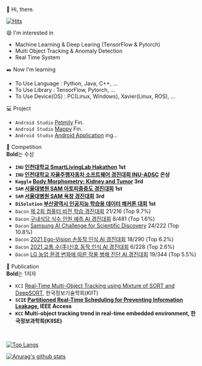 :wave: Hi, there.

[![Hits](https://hits.seeyoufarm.com/api/count/incr/badge.svg?url=https%3A%2F%2Fgithub.com%2Fanima0729&count_bg=%23C8983D&title_bg=%23555555&icon=&icon_color=%23E7E7E7&title=hits&edge_flat=false)](https://hits.seeyoufarm.com)

:smile: I'm interested in
 - Machine Learning & Deep Learing (TensorFlow & Pytorch)
 - Multi Object Tracking & Anomaly Detection
 - Real Time System

:black_nib: Now I'm learning
 - To Use Language : Python, Java, C++, ...
 - To Use Library : TensorFlow, Pytorch, ...
 - To Use Device(OS) : PC(Linux, Windows), Xavier(Linux, ROS), ...

:computer: Project
 - `Android Studio` [Petmily](https://github.com/sunni3722/PetApplication) Fin.
 - `Android Studio` [Mappy](https://github.com/Jarvas-2021/open-sw-dev) Fin.
 - `Android Studio` [Android Application](https://github.com/anima0729/DoITMakeApplication) ing...

:triangular_flag_on_post: Competition<br>
**Bold**는 수상
 - **`INU` [인천대학교 SmartLivingLab Hakathon](https://github.com/anima0729/INU-SmartLivingLabHakathon) 1st**
 - **`INU` [인천대학교 자율주행자동차 소프트웨어 경진대회 INU-ADSC](http://www.inu.ac.kr/user/indexSub.do?codyMenuSeq=102091&siteId=isis&dum=dum&boardId=48017&page=1&command=view&boardSeq=639651) 은상**
 - **`Kaggle` [Body Morphometry: Kidney and Tumor](https://www.kaggle.com/c/body-morphometry-kidney-and-tumor) 3rd**
 - **`SAM` [서울대병원 SAM 아토피중증도 경진대회](https://sam.healthbigdata.org/) 1st**
 - **`SAM` [서울대병원 SAM 욕창 경진대회](https://sam.healthbigdata.org/) 3rd**
 - **`DiSolution` [부산광역시 인공지능 학습용 데이터 해커톤 대회](https://github.com/anima0729/SlowFast) 1st**
 - `Dacon`  [제 2회 컴퓨터 비전 학습 경진대회](https://dacon.io/competitions/official/235697/overview/description) 21/216 (Top 9.7%)
 - `Dacon` [구내식당 식수 인원 예측 AI 경진대회](https://dacon.io/competitions/official/235743/overview/description) 8/481 (Top 1.6%)
 - `Dacon` [Samsung AI Challenge for Scientific Discovery](https://www.dacon.io/competitions/official/235789/overview/description) 24/222 (Top 10.8%)
 - `Dacon` [2021 Ego-Vision 손동작 인식 AI 경진대회](https://www.dacon.io/competitions/official/235805/overview/description) 18/290 (Top 6.2%)
 - `Dacon` [2021 교통 수(手)신호 동작 인식 AI 경진대회](https://www.dacon.io/competitions/official/235806/leaderboard) 6/228 (Top 2.6%)
 - `Dacon` [LG 농업 환경 변화에 따른 작물 병해 진단 AI 경진대회](https://dacon.io/competitions/official/235870/overview/description) 19/344 (Top 5.5%)

:page_facing_up: Publication<br>
**Bold**는 1저자
- `KCI` [Real-Time Multi-Object Tracking using Mixture of SORT and DeepSORT](https://www.kci.go.kr/kciportal/ci/sereArticleSearch/ciSereArtiView.kci?sereArticleSearchBean.artiId=ART002767099), 한국정보기술학회(KIIT)
- **`SCIE` [Partitioned Real-Time Scheduling for Preventing Information Leakage](https://ieeexplore.ieee.org/document/9720955), IEEE Access**
- **`KCC` Multi-object tracking trend in real-time embedded environment, 한국정보과학회(KIISE)**

<br>

[![Top Langs](https://github-readme-stats.vercel.app/api/top-langs/?username=anima0729&layout=compact)](https://github.com/anuraghazra/github-readme-stats)
 
[![Anurag's github stats](https://github-readme-stats.vercel.app/api?username=anima0729)](https://github.com/anuraghazra/github-readme-stats)

